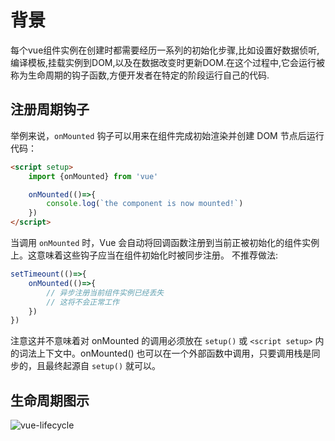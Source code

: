 # 背景

每个vue组件实例在创建时都需要经历一系列的初始化步骤,比如设置好数据侦听,编译模板,挂载实例到DOM,以及在数据改变时更新DOM.在这个过程中,它会运行被称为生命周期的钩子函数,方便开发者在特定的阶段运行自己的代码.  

## 注册周期钩子

举例来说，`onMounted` 钩子可以用来在组件完成初始渲染并创建 DOM 节点后运行代码：

```html
<script setup>
    import {onMounted} from 'vue'

    onMounted(()=>{
        console.log(`the component is now mounted!`)
    })
</script>
```

当调用 `onMounted` 时，Vue 会自动将回调函数注册到当前正被初始化的组件实例上。这意味着这些钩子应当在组件初始化时被同步注册。
不推荐做法:

```js
setTimeount(()=>{
    onMounted(()=>{
        // 异步注册当前组件实例已经丢失
        // 这将不会正常工作
    })
})
```

注意这并不意味着对 onMounted 的调用必须放在 `setup()` 或 `<script setup>` 内的词法上下文中。onMounted() 也可以在一个外部函数中调用，只要调用栈是同步的，且最终起源自 `setup()` 就可以。

## 生命周期图示

![vue-lifecycle]('https://cn.vuejs.org/assets/lifecycle_zh-CN.FtDDVyNA.png')
